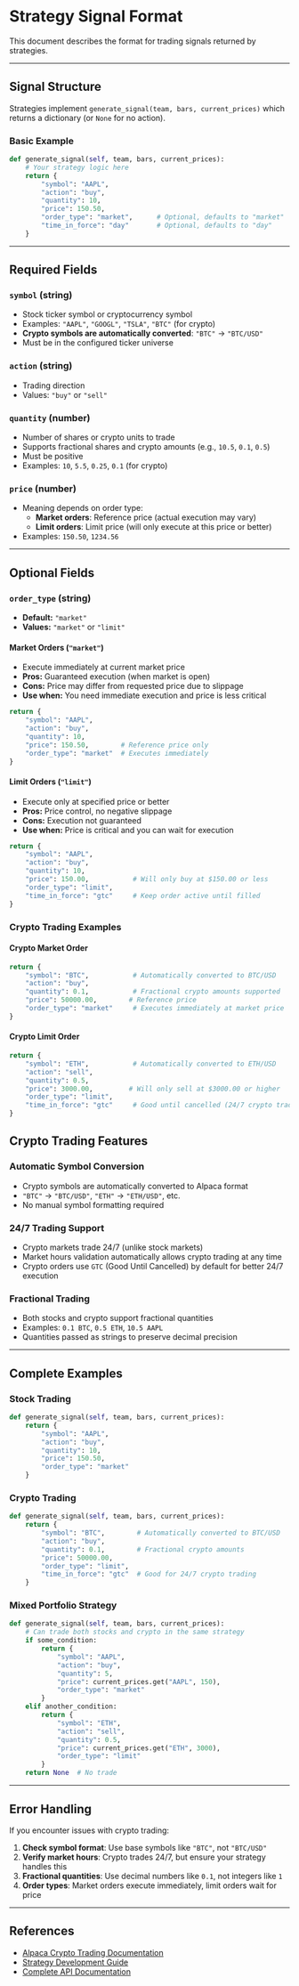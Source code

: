 # Strategy Signal Format

This document describes the format for trading signals returned by strategies.

---

## Signal Structure

Strategies implement `generate_signal(team, bars, current_prices)` which returns a dictionary (or `None` for no action).

### Basic Example
```python
def generate_signal(self, team, bars, current_prices):
    # Your strategy logic here
    return {
        "symbol": "AAPL",
        "action": "buy",
        "quantity": 10,
        "price": 150.50,
        "order_type": "market",      # Optional, defaults to "market"
        "time_in_force": "day"       # Optional, defaults to "day"
    }
```

---

## Required Fields

### `symbol` (string)
- Stock ticker symbol or cryptocurrency symbol
- Examples: `"AAPL"`, `"GOOGL"`, `"TSLA"`, `"BTC"` (for crypto)
- **Crypto symbols are automatically converted**: `"BTC"` → `"BTC/USD"`
- Must be in the configured ticker universe

### `action` (string)  
- Trading direction
- Values: `"buy"` or `"sell"`

### `quantity` (number)
- Number of shares or crypto units to trade
- Supports fractional shares and crypto amounts (e.g., `10.5`, `0.1`, `0.5`)
- Must be positive
- Examples: `10`, `5.5`, `0.25`, `0.1` (for crypto)

### `price` (number)
- Meaning depends on order type:
  - **Market orders**: Reference price (actual execution may vary)
  - **Limit orders**: Limit price (will only execute at this price or better)
- Examples: `150.50`, `1234.56`

---

## Optional Fields

### `order_type` (string)
- **Default:** `"market"`
- **Values:** `"market"` or `"limit"`

#### Market Orders (`"market"`)
- Execute immediately at current market price
- **Pros:** Guaranteed execution (when market is open)
- **Cons:** Price may differ from requested price due to slippage
- **Use when:** You need immediate execution and price is less critical

```python
return {
    "symbol": "AAPL",
    "action": "buy",
    "quantity": 10,
    "price": 150.50,        # Reference price only
    "order_type": "market"  # Executes immediately
}
```

#### Limit Orders (`"limit"`)
- Execute only at specified price or better
- **Pros:** Price control, no negative slippage
- **Cons:** Execution not guaranteed
- **Use when:** Price is critical and you can wait for execution

```python
return {
    "symbol": "AAPL",
    "action": "buy",
    "quantity": 10,
    "price": 150.00,           # Will only buy at $150.00 or less
    "order_type": "limit",
    "time_in_force": "gtc"     # Keep order active until filled
}
```

### Crypto Trading Examples

#### Crypto Market Order
```python
return {
    "symbol": "BTC",           # Automatically converted to BTC/USD
    "action": "buy",
    "quantity": 0.1,           # Fractional crypto amounts supported
    "price": 50000.00,        # Reference price
    "order_type": "market"     # Executes immediately at market price
}
```

#### Crypto Limit Order
```python
return {
    "symbol": "ETH",           # Automatically converted to ETH/USD
    "action": "sell",
    "quantity": 0.5,
    "price": 3000.00,         # Will only sell at $3000.00 or higher
    "order_type": "limit",
    "time_in_force": "gtc"     # Good until cancelled (24/7 crypto trading)
}
```

## Crypto Trading Features

### Automatic Symbol Conversion
- Crypto symbols are automatically converted to Alpaca format
- `"BTC"` → `"BTC/USD"`, `"ETH"` → `"ETH/USD"`, etc.
- No manual symbol formatting required

### 24/7 Trading Support
- Crypto markets trade 24/7 (unlike stock markets)
- Market hours validation automatically allows crypto trading at any time
- Crypto orders use `GTC` (Good Until Cancelled) by default for better 24/7 execution

### Fractional Trading
- Both stocks and crypto support fractional quantities
- Examples: `0.1 BTC`, `0.5 ETH`, `10.5 AAPL`
- Quantities passed as strings to preserve decimal precision

---

## Complete Examples

### Stock Trading
```python
def generate_signal(self, team, bars, current_prices):
    return {
        "symbol": "AAPL",
        "action": "buy",
        "quantity": 10,
        "price": 150.50,
        "order_type": "market"
    }
```

### Crypto Trading
```python
def generate_signal(self, team, bars, current_prices):
    return {
        "symbol": "BTC",        # Automatically converted to BTC/USD
        "action": "buy",
        "quantity": 0.1,        # Fractional crypto amounts
        "price": 50000.00,
        "order_type": "limit",
        "time_in_force": "gtc"  # Good for 24/7 crypto trading
    }
```

### Mixed Portfolio Strategy
```python
def generate_signal(self, team, bars, current_prices):
    # Can trade both stocks and crypto in the same strategy
    if some_condition:
        return {
            "symbol": "AAPL",
            "action": "buy",
            "quantity": 5,
            "price": current_prices.get("AAPL", 150),
            "order_type": "market"
        }
    elif another_condition:
        return {
            "symbol": "ETH",
            "action": "sell",
            "quantity": 0.5,
            "price": current_prices.get("ETH", 3000),
            "order_type": "limit"
        }
    return None  # No trade
```

---

## Error Handling

If you encounter issues with crypto trading:

1. **Check symbol format**: Use base symbols like `"BTC"`, not `"BTC/USD"`
2. **Verify market hours**: Crypto trades 24/7, but ensure your strategy handles this
3. **Fractional quantities**: Use decimal numbers like `0.1`, not integers like `1`
4. **Order types**: Market orders execute immediately, limit orders wait for price

---

## References

- [Alpaca Crypto Trading Documentation](https://docs.alpaca.markets/docs/crypto-trading-1)
- [Strategy Development Guide](starter_kit/README.md)
- [Complete API Documentation](API_DOCUMENTATION.md)